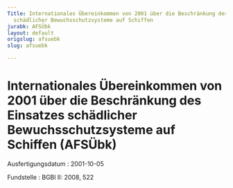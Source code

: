 ```yaml
---
Title: Internationales Übereinkommen von 2001 über die Beschränkung des Einsatzes
  schädlicher Bewuchsschutzsysteme auf Schiffen
jurabk: AFSÜbk
layout: default
origslug: afsuebk
slug: afsuebk

---
```


# Internationales Übereinkommen von 2001 über die Beschränkung des Einsatzes schädlicher Bewuchsschutzsysteme auf Schiffen (AFSÜbk)

Ausfertigungsdatum
:   2001-10-05

Fundstelle
:   BGBl II: 2008, 522

